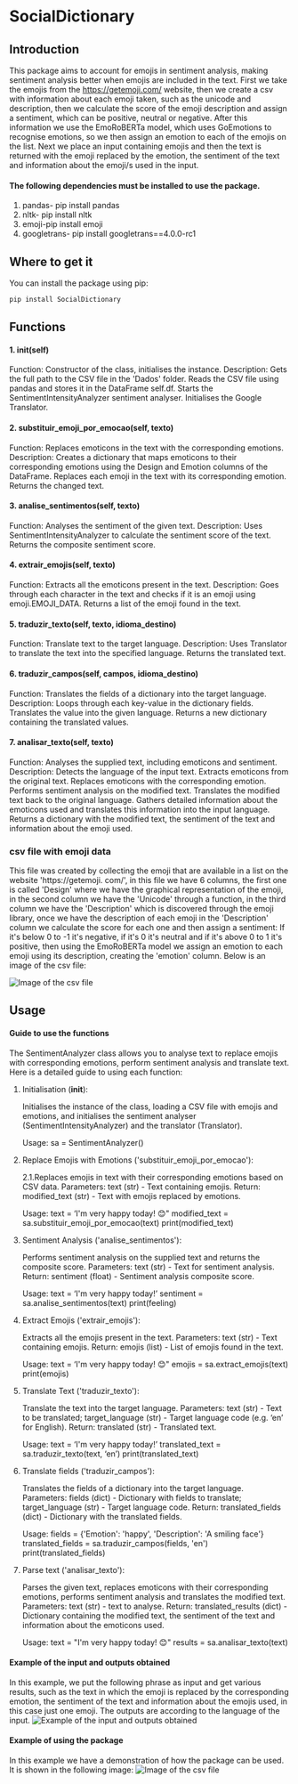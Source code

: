# SocialDictionary

## Introduction

This package aims to account for emojis in sentiment analysis, making sentiment analysis better when emojis are included in the text. First we take the emojis from the https://getemoji.com/ website, then we create a csv with information about each emoji taken, such as the unicode and description, then we calculate the score of the emoji description and assign a sentiment, which can be positive, neutral or negative. After this information we use the EmoRoBERTa model, which uses GoEmotions to recognise emotions, so we then assign an emotion to each of the emojis on the list. Next we place an input containing emojis and then the text is returned with the emoji replaced by the emotion, the sentiment of the text and information about the emoji/s used in the input.

#### The following dependencies must be installed to use the package.

1. pandas- pip install pandas
2. nltk- pip install nltk
3. emoji-pip install emoji
4. googletrans- pip install googletrans==4.0.0-rc1

## Where to get it
You can install the package using pip:
```sh
pip install SocialDictionary
```

## Functions

#### 1. __init__(self)
Function: Constructor of the class, initialises the instance.
Description:
Gets the full path to the CSV file in the 'Dados' folder.
Reads the CSV file using pandas and stores it in the DataFrame self.df.
Starts the SentimentIntensityAnalyzer sentiment analyser.
Initialises the Google Translator.

#### 2. substituir_emoji_por_emocao(self, texto)
Function: Replaces emoticons in the text with the corresponding emotions.
Description:
Creates a dictionary that maps emoticons to their corresponding emotions using the Design and Emotion columns of the DataFrame.
Replaces each emoji in the text with its corresponding emotion.
Returns the changed text.

#### 3. analise_sentimentos(self, texto)
Function: Analyses the sentiment of the given text.
Description:
Uses SentimentIntensityAnalyzer to calculate the sentiment score of the text.
Returns the composite sentiment score.

#### 4. extrair_emojis(self, texto)
Function: Extracts all the emoticons present in the text.
Description:
Goes through each character in the text and checks if it is an emoji using emoji.EMOJI_DATA.
Returns a list of the emoji found in the text.

#### 5. traduzir_texto(self, texto, idioma_destino)
Function: Translate text to the target language.
Description:
Uses Translator to translate the text into the specified language.
Returns the translated text.

#### 6. traduzir_campos(self, campos, idioma_destino)
Function: Translates the fields of a dictionary into the target language.
Description:
Loops through each key-value in the dictionary fields.
Translates the value into the given language.
Returns a new dictionary containing the translated values.

#### 7. analisar_texto(self, texto)
Function: Analyses the supplied text, including emoticons and sentiment.
Description:
Detects the language of the input text.
Extracts emoticons from the original text.
Replaces emoticons with the corresponding emotion.
Performs sentiment analysis on the modified text.
Translates the modified text back to the original language.
Gathers detailed information about the emoticons used and translates this information into the input language.
Returns a dictionary with the modified text, the sentiment of the text and information about the emoji used.

### csv file with emoji data
This file was created by collecting the emoji that are available in a list on the website 'https://getemoji. com/', in this file we have 6 columns, the first one is called 'Design' where we have the graphical representation of the emoji, in the second column we have the 'Unicode' through a function, in the third column we have the 'Description' which is discovered through the emoji library, once we have the description of each emoji in the 'Description' column we calculate the score for each one and then assign a sentiment: If it's below 0 to -1 it's negative, if it's 0 it's neutral and if it's above 0 to 1 it's positive, then using the EmoRoBERTa model we assign an emotion to each emoji using its description, creating the 'emotion' column. Below is an image of the csv file:

![Image of the csv file](assets/csv.png)

## Usage
#### Guide to use the functions

The SentimentAnalyzer class allows you to analyse text to replace emojis with corresponding emotions, perform sentiment analysis and translate text. Here is a detailed guide to using each function:

1. Initialisation (__init__):

	Initialises the instance of the class, loading a CSV file with emojis and emotions, and initialises the sentiment analyser (SentimentIntensityAnalyzer) and the translator (Translator).
	
	Usage: 
	sa = SentimentAnalyzer()

2. Replace Emojis with Emotions ('substituir_emoji_por_emocao'):

	2.1.Replaces emojis in text with their corresponding emotions based on CSV data.
	Parameters: text (str) - Text containing emojis.
	Return: modified_text (str) - Text with emojis replaced by emotions.

	Usage:
	text = ‘I'm very happy today! 😊"
	modified_text = sa.substituir_emoji_por_emocao(text)
	print(modified_text)


3. Sentiment Analysis ('analise_sentimentos'):

	Performs sentiment analysis on the supplied text and returns the composite score.
	Parameters: text (str) - Text for sentiment analysis.
	Return: sentiment (float) - Sentiment analysis composite score.
	
	Usage:
	text = ‘I'm very happy today!’
	sentiment = sa.analise_sentimentos(text)
	print(feeling)

4. Extract Emojis ('extrair_emojis'):

	Extracts all the emojis present in the text.
	Parameters: text (str) - Text containing emojis.
	Return: emojis (list) - List of emojis found in the text.
	
	Usage:
	text = ‘I'm very happy today! 😊"
	emojis = sa.extract_emojis(text)
	print(emojis)

5. Translate Text ('traduzir_texto'):

	Translate the text into the target language.
	Parameters: text (str) - Text to be translated; target_language (str) - Target language code (e.g. ‘en’ for English).
	Return: translated (str) - Translated text.
	
	Usage:
	text = ‘I'm very happy today!’
	translated_text = sa.traduzir_texto(text, ‘en’)
	print(translated_text)


6. Translate fields ('traduzir_campos'):

	Translates the fields of a dictionary into the target language.
	Parameters: fields (dict) - Dictionary with fields to translate; target_language (str) - Target language code.
	Return: translated_fields (dict) - Dictionary with the translated fields.

	Usage:
	fields = {'Emotion': 'happy', 'Description': 'A smiling face'}
	translated_fields = sa.traduzir_campos(fields, 'en')
	print(translated_fields)

7. Parse text ('analisar_texto'):

	Parses the given text, replaces emoticons with their corresponding emotions, performs sentiment analysis and translates the modified text.
	Parameters: text (str) - text to analyse.
	Return: translated_results (dict) - Dictionary containing the modified text, the sentiment of the text and information about the emoticons used.
	
	Usage:
	text = "I'm very happy today! 😊"
	results = sa.analisar_texto(text)



#### Example of the input and outputs obtained
In this example, we put the following phrase as input and get various results, such as the text in which the emoji is replaced by the corresponding emotion, the sentiment of the text and information about the emojis used, in this case just one emoji. The outputs are according to the language of the input.
![Example of the input and outputs obtained](assets/input_output.png)


#### Example of using the package
In this example we have a demonstration of how the package can be used. It is shown in the following image:
![Image of the csv file](assets/csv.png)




